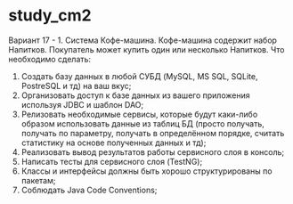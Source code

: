# study_cm2
Вариант 17 - 1.   Система Кофе-машина. Кофе-машина содержит набор Напитков. Покупатель может купить один или несколько Напитков.
Что необходимо сделать:
1.   Создать базу данных в любой СУБД (MySQL, MS SQL, SQLite, PostreSQL и тд) на ваш вкус;
2.   Организовать доступ к базе данных из вашего приложения используя JDBC и шаблон DAO;
3.   Релизовать необходимые сервисы, которые будут каки-либо образом использовать данные из таблиц БД (просто получать, получать по параметру, получать в определённом порядке, считать статистику на основе полученных данных и тд);
4.   Реализовать вывод результатов работы сервисного слоя в консоль;
5.   Написать тесты для сервисного слоя (TestNG);
6.   Классы и интерфейсы должны быть хорошо структурированы по пакетам;
7.   Соблюдать Java Code Conventions;
